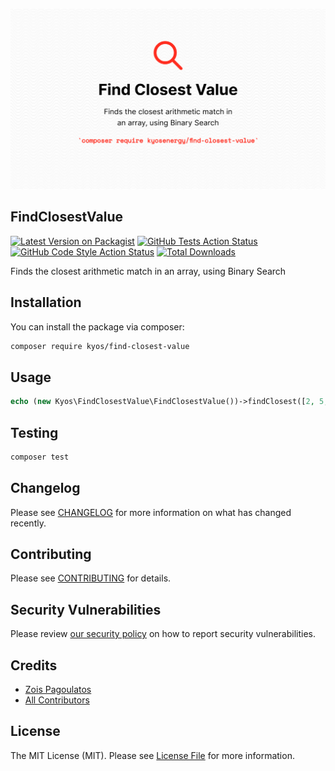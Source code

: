 ![banner](.github/banner.png)

## FindClosestValue

[![Latest Version on Packagist](https://img.shields.io/packagist/v/kyos/find-closest-value.svg?style=flat-square)](https://packagist.org/packages/kyos/find-closest-value)
[![GitHub Tests Action Status](https://github.com/kyosenergy/find-closest-value/actions/workflows/run-tests.yml/badge.svg)](https://github.com/kyosenergy/find-closest-value/actions/workflows/run-tests.yml)
[![GitHub Code Style Action Status](https://img.shields.io/github/workflow/status/kyosenergy/find-closest-value/Check%20&%20fix%20styling?label=code%20style)](https://github.com/kyosenergy/find-closest-value/actions?query=workflow%3A"Check+%26+fix+styling"+branch%3Amaster)
[![Total Downloads](https://img.shields.io/packagist/dt/kyos/find-closest-value.svg?style=flat-square)](https://packagist.org/packages/kyos/find-closest-value)

Finds the closest arithmetic match in an array, using Binary Search

## Installation

You can install the package via composer:

```bash
composer require kyos/find-closest-value
```

## Usage

```php
echo (new Kyos\FindClosestValue\FindClosestValue())->findClosest([2, 5, 9], 4); // 5
```

## Testing

```bash
composer test
```

## Changelog

Please see [CHANGELOG](CHANGELOG.md) for more information on what has changed recently.

## Contributing

Please see [CONTRIBUTING](.github/CONTRIBUTING.md) for details.

## Security Vulnerabilities

Please review [our security policy](../../security/policy) on how to report security vulnerabilities.

## Credits

- [Zois Pagoulatos](https://github.com/kyosenergy)
- [All Contributors](../../contributors)

## License

The MIT License (MIT). Please see [License File](LICENSE.md) for more information.

